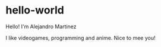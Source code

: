 # hello-world

Hello! I'm Alejandro Martinez

I like videogames, programming and anime. Nice to mee you!
